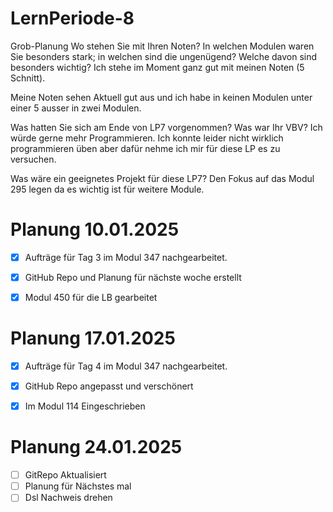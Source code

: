 # LernPeriode-8


Grob-Planung Wo stehen Sie mit Ihren Noten? In welchen Modulen waren Sie besonders stark; in welchen sind die ungenügend? Welche davon sind besonders wichtig? Ich stehe im Moment ganz gut mit meinen Noten (5 Schnitt).

Meine Noten sehen Aktuell gut aus und ich habe in keinen Modulen unter einer 5 ausser in zwei Modulen.

Was hatten Sie sich am Ende von LP7 vorgenommen? Was war Ihr VBV? Ich würde gerne mehr Programmieren. Ich konnte leider nicht wirklich programmieren üben aber dafür nehme ich mir für diese LP es zu versuchen.

Was wäre ein geeignetes Projekt für diese LP7? Den Fokus auf das Modul 295 legen da es wichtig ist für weitere Module.


# Planung 10.01.2025
- [x] Aufträge für Tag 3 im Modul 347 nachgearbeitet.
- [x] GitHub Repo und Planung für nächste woche erstellt
- [x] Modul 450 für die LB gearbeitet


# Planung 17.01.2025
- [x] Aufträge für Tag 4 im Modul 347 nachgearbeitet.
- [x] GitHub Repo angepasst und verschönert
- [x] Im Modul 114 Eingeschrieben


# Planung 24.01.2025
- [ ] GitRepo Aktualisiert
- [ ] Planung für Nächstes mal
- [ ] Dsl Nachweis drehen
